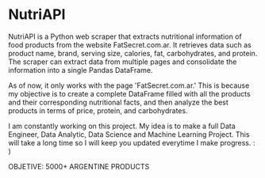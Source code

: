 # NutriAPI
NutriAPI is a Python web scraper that extracts nutritional information of food products from the website FatSecret.com.ar. It retrieves data such as product name, brand, serving size, calories, fat, carbohydrates, and protein. The scraper can extract data from multiple pages and consolidate the information into a single Pandas DataFrame.


As of now, it only works with the page 'FatSecret.com.ar.' This is because my objective is to create a complete DataFrame filled with all the products and their corresponding nutritional facts, and then analyze the best products in terms of price, protein, and carbohydrates.


I am constantly working on this project. My idea is to make a full Data Engineer, Data Analytic, Data Science and Machine Learning Project. This will take a long time so I will keep you updated everytime I make progress. : )



OBJETIVE: 5000+ ARGENTINE PRODUCTS
